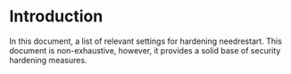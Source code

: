 # Introduction
In this document, a list of relevant settings for hardening needrestart.
This document is non-exhaustive, however, it provides a solid base of security hardening 
measures.
